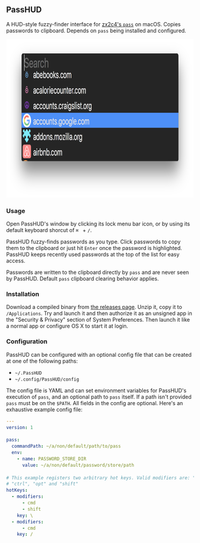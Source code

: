 ## PassHUD

A HUD-style fuzzy-finder interface for [zx2c4's
`pass`](https://www.passwordstore.org) on macOS. Copies passwords to clipboard.
Depends on `pass` being installed and configured.

<img src="PassHUDScreenShot.png" height="425" width="850" >

### Usage

Open PassHUD's window by clicking its lock menu bar icon, or by using its
default keyboard shorcut of `⌘ ` + `/`.

PassHUD fuzzy-finds passwords as you type. Click passwords to copy them to the
clipboard or just hit `Enter` once the password is highlighted. PassHUD keeps
recently used passwords at the top of the list for easy access.

Passwords are written to the clipboard directly by `pass` and are never seen by
PassHUD. Default `pass` clipboard clearing behavior applies.

### Installation

Download a compiled binary from [the releases
page](https://github.com/mnussbaum/PassHUD/releases/). Unzip it, copy it to
`/Applications`. Try and launch it and then authorize it as an unsigned app in
the "Security & Privacy" section of System Preferences. Then launch it like a
normal app or configure OS X to start it at login.

### Configuration

PassHUD can be configured with an optional config file that can be created at
one of the following paths:

* `~/.PassHUD`
* `~/.config/PassHUD/config`

The config file is YAML and can set environment variables for PassHUD's
execution of `pass`, and an optional path to `pass` itself. If a path isn't
provided `pass` must be on the `$PATH`. All fields in the config are optional.
Here's an exhaustive example config file:

```yaml
---
version: 1

pass:
  commandPath: ~/a/non/default/path/to/pass
  env:
    - name: PASSWORD_STORE_DIR
      value: ~/a/non/default/password/store/path

# This example registers two arbitrary hot keys. Valid modifiers are: "cmd",
# "ctrl", "opt" and "shift"
hotKeys:
  - modifiers:
      - cmd
      - shift
    key: \
  - modifiers:
      - cmd
    key: /
 ```
